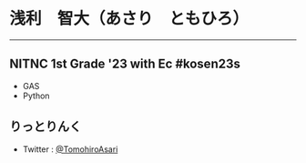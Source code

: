 # 浅利　智大（あさり　ともひろ）
---
NITNC 1st Grade '23 with Ec 
#kosen23s
---
- GAS
- Python

## りっとりんく
- Twitter : [@TomohiroAsari](https://twitter.com/TomohiroAsari)
